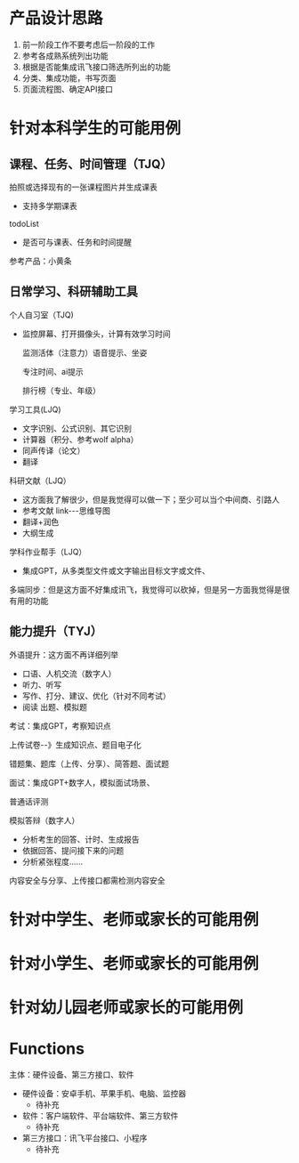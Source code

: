 # 产品设计思路


1. 前一阶段工作不要考虑后一阶段的工作
2. 参考各成熟系统列出功能
3. 根据是否能集成讯飞接口筛选所列出的功能
4. 分类、集成功能，书写页面
5. 页面流程图、确定API接口

# 针对本科学生的可能用例

## 课程、任务、时间管理（TJQ）

拍照或选择现有的一张课程图片并生成课表
- 支持多学期课表

todoList
- 是否可与课表、任务和时间提醒

参考产品：小黄条

## 日常学习、科研辅助工具

个人自习室（TJQ)
- 监控屏幕、打开摄像头，计算有效学习时间

  监测活体（注意力）语音提示、坐姿

  专注时间、ai提示

  排行榜（专业、年级）

学习工具(LJQ)
- 文字识别、公式识别、其它识别
- 计算器（积分、参考wolf alpha）
- 同声传译（论文）
- 翻译

科研文献（LJQ）
- 这方面我了解很少，但是我觉得可以做一下；至少可以当个中间商、引路人
- 参考文献 link---思维导图
- 翻译+润色
- 大纲生成

学科作业帮手（LJQ）
- 集成GPT，从多类型文件或文字输出目标文字或文件、

多端同步：但是这方面不好集成讯飞，我觉得可以砍掉，但是另一方面我觉得是很有用的功能



## 能力提升（TYJ）

外语提升：这方面不再详细列举

+ 口语、人机交流（数字人）
+ 听力、听写
+ 写作、打分、建议、优化（针对不同考试）
+ 阅读  出题、模拟题

考试：集成GPT，考察知识点

上传试卷--》生成知识点、题目电子化

错题集、题库（上传、分享）、简答题、面试题

面试：集成GPT+数字人，模拟面试场景、

普通话评测

模拟答辩（数字人）

- 分析考生的回答、计时、生成报告
- 依据回答、提问接下来的问题
- 分析紧张程度……



内容安全与分享、上传接口都需检测内容安全

# 针对中学生、老师或家长的可能用例

# 针对小学生、老师或家长的可能用例


# 针对幼儿园老师或家长的可能用例




# Functions

主体：硬件设备、第三方接口、软件
- 硬件设备：安卓手机、苹果手机、电脑、监控器
  - 待补充
- 软件：客户端软件、平台端软件、第三方软件
  - 待补充
- 第三方接口：讯飞平台接口、小程序
  - 待补充





